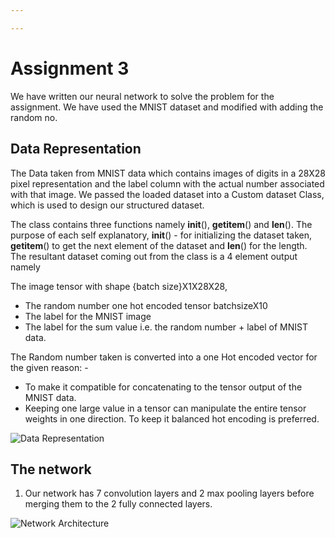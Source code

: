 ```yaml
---

---
```


# Assignment 3

We have written our neural network to solve the problem for the assignment. We have used the MNIST dataset and modified with adding the random no.

## Data Representation

The Data taken from MNIST data which contains images of digits in a 28X28 pixel representation  and the label column with the actual number associated with that image. We passed the loaded dataset into a Custom dataset Class, which is used to design our structured dataset. 

The class contains three functions namely __init__(), __getitem__() and __len__(). The purpose of each self explanatory, __init__() - for initializing the dataset taken, __getitem__() to get the next element of the dataset and __len__() for the length. The resultant dataset coming out from the class is a 4 element output namely 

The image tensor with shape {batch size}X1X28X28, 
* The random number one hot encoded tensor batchsizeX10
* The label for the MNIST image 
* The label for the sum value i.e. the random number + label of MNIST data. 

The Random number taken is converted into a one Hot encoded vector for the given reason: -
* To make it compatible for concatenating to the tensor output of the MNIST data.
* Keeping one large value in a tensor can manipulate the entire tensor weights in one direction. To keep it balanced hot encoding is preferred.

![Data Representation](https://user-images.githubusercontent.com/33301597/119178687-abc58080-ba8b-11eb-99f1-47d45adcdc2f.jpg)




## The network 

1. Our network has 7 convolution layers and 2 max pooling layers before merging them to the 2 fully connected layers.

![Network Architecture](https://user-images.githubusercontent.com/50147394/119181866-7bbdb380-ba72-11eb-9f8d-8f0e5718380a.jpg)
